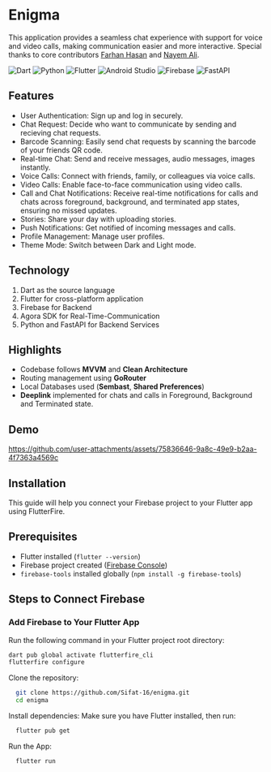 
# Enigma
This application provides a seamless chat experience with support for voice and video calls, making communication easier and more interactive. Special thanks to core contributors [Farhan Hasan](https://github.com/farhan-hasan) and [Nayem Ali](https://github.com/Nayem-Ali).

![Dart](https://img.shields.io/badge/dart-%230175C2.svg?style=for-the-badge&logo=dart&logoColor=white)
![Python](https://img.shields.io/badge/python-3670A0?style=for-the-badge&logo=python&logoColor=ffdd54)
![Flutter](https://img.shields.io/badge/Flutter-%2302569B.svg?style=for-the-badge&logo=Flutter&logoColor=white)
![Android Studio](https://img.shields.io/badge/android%20studio-346ac1?style=for-the-badge&logo=android%20studio&logoColor=white)
![Firebase](https://img.shields.io/badge/firebase-a08021?style=for-the-badge&logo=firebase&logoColor=ffcd34)
![FastAPI](https://img.shields.io/badge/FastAPI-005571?style=for-the-badge&logo=fastapi)


## Features

- User Authentication: Sign up and log in securely.
- Chat Request: Decide who want to communicate by sending and recieving chat requests.
- Barcode Scanning: Easily send chat requests by scanning the barcode of your friends QR code.
- Real-time Chat: Send and receive messages, audio messages, images instantly.
- Voice Calls: Connect with friends, family, or colleagues via voice calls.
- Video Calls: Enable face-to-face communication using video calls.
- Call and Chat Notifications: Receive real-time notifications for calls and chats across foreground, background, and terminated app states, ensuring no missed updates.
- Stories: Share your day with uploading stories.
- Push Notifications: Get notified of incoming messages and calls.
- Profile Management: Manage user profiles.
- Theme Mode: Switch between Dark and Light mode.

## Technology
1. Dart as the source language
2. Flutter for cross-platform application
3. Firebase for Backend
4. Agora SDK for Real-Time-Communication
5. Python and FastAPI for Backend Services

## Highlights
- Codebase follows **MVVM** and **Clean Architecture**
- Routing management using **GoRouter**
- Local Databases used (**Sembast**, **Shared Preferences**)
- **Deeplink** implemented for chats and calls in Foreground, Background and Terminated state.

## Demo
https://github.com/user-attachments/assets/75836646-9a8c-49e9-b2aa-4f7363a4569c




## Installation

This guide will help you connect your Firebase project to your Flutter app using FlutterFire.

## Prerequisites
- Flutter installed (`flutter --version`)
- Firebase project created ([Firebase Console](https://console.firebase.google.com/))
- `firebase-tools` installed globally (`npm install -g firebase-tools`)

## Steps to Connect Firebase

### Add Firebase to Your Flutter App
Run the following command in your Flutter project root directory:

```bash
dart pub global activate flutterfire_cli
flutterfire configure
``` 
Clone the repository:
```bash
  git clone https://github.com/Sifat-16/enigma.git
  cd enigma
```
Install dependencies: Make sure you have Flutter installed, then run:
```bash
  flutter pub get
``` 

Run the App:
```bash
  flutter run
```


